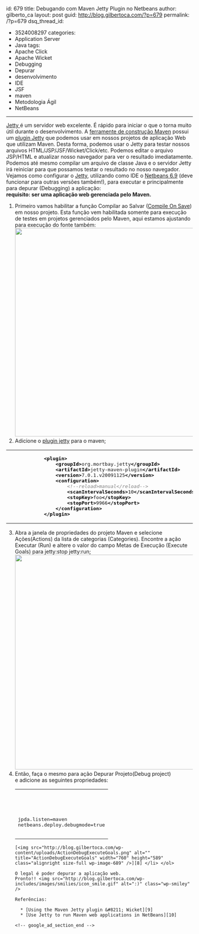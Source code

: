 id: 679
title: Debugando com Maven Jetty Plugin no Netbeans
author: gilberto_ca
layout: post
guid: http://blog.gilbertoca.com/?p=679
permalink: /?p=679
dsq_thread_id:
  - 3524008297
categories:
  - Application Server
  - Java
tags:
  - Apache Click
  - Apache Wicket
  - Debugging
  - Depurar
  - desenvolvimento
  - IDE
  - JSF
  - maven
  - Metodologia Ágil
  - NetBeans
---
<!-- google_ad_section_start -->

[Jetty ][1]é um servidor web excelente. É rápido para iniciar o que o torna muito útil durante o desenvolvimento. A [ferramente de construção Maven][2] possui um [plugin Jetty][3] que podemos usar em nossos projetos de aplicação Web que utilizam Maven. Desta forma, podemos usar o Jetty para testar nossos arquivos HTML/JSP/JSF/Wicket/Click/etc. Podemos editar o arquivo JSP/HTML e atualizar nosso navegador para ver o resultado imediatamente. Podemos até mesmo compilar um arquivo de classe Java e o servidor Jetty irá reiniciar para que possamos testar o resultado no nosso navegador.  
Vejamos como configurar o [Jetty][1], utilizando como IDE o [Netbeans 6.9][4] (deve funcionar para outras versões também!), para executar e principalmente para depurar (Debugging) a aplicação:  
**requisito: ser uma aplicação web gerenciada pelo Maven.** 

  1. Primeiro vamos habilitar a função Compilar ao Salvar ([Compile On Save][5]) em nosso projeto. Esta função vem habilitada somente para execução de testes em projetos gerenciados pelo Maven, aqui estamos ajustando para execução do fonte também:  
    [<img src="http://blog.gilbertoca.com/wp-content/uploads/CompileOnSave.png" alt="" title="CompileOnSave" width="804" height="563" class="alignright size-full wp-image-701" />][6] 
  2. Adicione o [plugin jetty][3] para o maven;
<div class="wp_syntax">
  <table>
    <tr>
      <td class="code">
        <pre class="xml" style="font-family:monospace;">            <span style="color: #009900;"><span style="color: #000000; font-weight: bold;">&lt;plugin<span style="color: #000000; font-weight: bold;">&gt;</span></span></span>
                <span style="color: #009900;"><span style="color: #000000; font-weight: bold;">&lt;groupId<span style="color: #000000; font-weight: bold;">&gt;</span></span></span>org.mortbay.jetty<span style="color: #009900;"><span style="color: #000000; font-weight: bold;">&lt;/groupId<span style="color: #000000; font-weight: bold;">&gt;</span></span></span>
                <span style="color: #009900;"><span style="color: #000000; font-weight: bold;">&lt;artifactId<span style="color: #000000; font-weight: bold;">&gt;</span></span></span>jetty-maven-plugin<span style="color: #009900;"><span style="color: #000000; font-weight: bold;">&lt;/artifactId<span style="color: #000000; font-weight: bold;">&gt;</span></span></span>
                <span style="color: #009900;"><span style="color: #000000; font-weight: bold;">&lt;version<span style="color: #000000; font-weight: bold;">&gt;</span></span></span>7.0.1.v20091125<span style="color: #009900;"><span style="color: #000000; font-weight: bold;">&lt;/version<span style="color: #000000; font-weight: bold;">&gt;</span></span></span>
                <span style="color: #009900;"><span style="color: #000000; font-weight: bold;">&lt;configuration<span style="color: #000000; font-weight: bold;">&gt;</span></span></span>
                    <span style="color: #808080; font-style: italic;">&lt;!--reload&gt;manual&lt;/reload--&gt;</span>
                    <span style="color: #009900;"><span style="color: #000000; font-weight: bold;">&lt;scanIntervalSeconds<span style="color: #000000; font-weight: bold;">&gt;</span></span></span>10<span style="color: #009900;"><span style="color: #000000; font-weight: bold;">&lt;/scanIntervalSeconds<span style="color: #000000; font-weight: bold;">&gt;</span></span></span>
                    <span style="color: #009900;"><span style="color: #000000; font-weight: bold;">&lt;stopKey<span style="color: #000000; font-weight: bold;">&gt;</span></span></span>foo<span style="color: #009900;"><span style="color: #000000; font-weight: bold;">&lt;/stopKey<span style="color: #000000; font-weight: bold;">&gt;</span></span></span>
                    <span style="color: #009900;"><span style="color: #000000; font-weight: bold;">&lt;stopPort<span style="color: #000000; font-weight: bold;">&gt;</span></span></span>9966<span style="color: #009900;"><span style="color: #000000; font-weight: bold;">&lt;/stopPort<span style="color: #000000; font-weight: bold;">&gt;</span></span></span>
                <span style="color: #009900;"><span style="color: #000000; font-weight: bold;">&lt;/configuration<span style="color: #000000; font-weight: bold;">&gt;</span></span></span>
            <span style="color: #009900;"><span style="color: #000000; font-weight: bold;">&lt;/plugin<span style="color: #000000; font-weight: bold;">&gt;</span></span></span></pre>
      </td>
    </tr>
  </table>
</div>

  3. Abra a janela de propriedades do projeto Maven e selecione Ações(Actions) da lista de categorias (Categories). Encontre a ação Executar (Run) e altere o valor do campo Metas de Execução (Execute Goals) para <bold>jetty:stop jetty:run</bold>;  
    [<img src="http://blog.gilbertoca.com/wp-content/uploads/ActionRunExecuteGoals.png" alt="" title="ActionRunExecuteGoals" width="752" height="580" class="alignright size-full wp-image-687" />][7] 
  4. Então, faça o mesmo para ação Depurar Projeto(Debug project)  
    e adicione as seguintes propriedades:</p> <div class="wp_syntax">
      <table>
        <tr>
          <td class="code">
            <pre class="vim" style="font-family:monospace;">&nbsp;
jpda<span style="color: #000000;">.</span>listen=maven
netbeans<span style="color: #000000;">.</span>deploy<span style="color: #000000;">.</span>debugmode=true</pre>
          </td>
        </tr>
      </table>
    </div>
    
    [<img src="http://blog.gilbertoca.com/wp-content/uploads/ActionDebugExecuteGoals.png" alt="" title="ActionDebugExecuteGoals" width="760" height="589" class="alignright size-full wp-image-689" />][8] </li> </ol> 
    
    O legal é poder depurar a aplicação web.  
    Pronto!! <img src="http://blog.gilbertoca.com/wp-includes/images/smilies/icon_smile.gif" alt=":)" class="wp-smiley" /> 
    
    Referências:
    
      * [Using the Maven Jetty plugin &#8211; Wicket][9]
      * [Use Jetty to run Maven web applications in NetBeans][10]
    
    <!-- google_ad_section_end -->

 [1]: http://www.eclipse.org/jetty/
 [2]: http://maven.apache.org/what-is-maven.html
 [3]: http://wiki.eclipse.org/Jetty/Feature/Jetty_Maven_Plugin
 [4]: http://www.netbeans.org
 [5]: http://wiki.netbeans.org/FaqCompileOnSave#Using_Compile_on_Save_in_Maven_Projects
 [6]: http://blog.gilbertoca.com/wp-content/uploads/CompileOnSave.png
 [7]: http://blog.gilbertoca.com/wp-content/uploads/ActionRunExecuteGoals.png
 [8]: http://blog.gilbertoca.com/wp-content/uploads/ActionDebugExecuteGoals.png
 [9]: https://cwiki.apache.org/WICKET/maven-jetty-plugin.html
 [10]: http://mrhaki.blogspot.com/2009/02/use-jetty-to-run-maven-web-applications.html